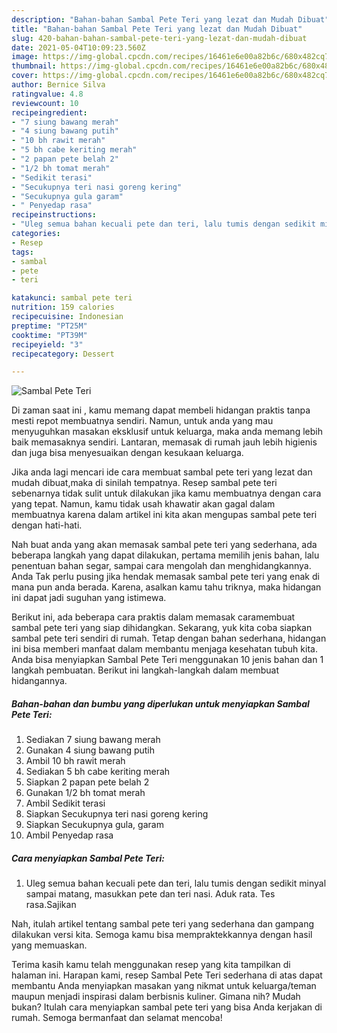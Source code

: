 ```yaml
---
description: "Bahan-bahan Sambal Pete Teri yang lezat dan Mudah Dibuat"
title: "Bahan-bahan Sambal Pete Teri yang lezat dan Mudah Dibuat"
slug: 420-bahan-bahan-sambal-pete-teri-yang-lezat-dan-mudah-dibuat
date: 2021-05-04T10:09:23.560Z
image: https://img-global.cpcdn.com/recipes/16461e6e00a82b6c/680x482cq70/sambal-pete-teri-foto-resep-utama.jpg
thumbnail: https://img-global.cpcdn.com/recipes/16461e6e00a82b6c/680x482cq70/sambal-pete-teri-foto-resep-utama.jpg
cover: https://img-global.cpcdn.com/recipes/16461e6e00a82b6c/680x482cq70/sambal-pete-teri-foto-resep-utama.jpg
author: Bernice Silva
ratingvalue: 4.8
reviewcount: 10
recipeingredient:
- "7 siung bawang merah"
- "4 siung bawang putih"
- "10 bh rawit merah"
- "5 bh cabe keriting merah"
- "2 papan pete belah 2"
- "1/2 bh tomat merah"
- "Sedikit terasi"
- "Secukupnya teri nasi goreng kering"
- "Secukupnya gula garam"
- " Penyedap rasa"
recipeinstructions:
- "Uleg semua bahan kecuali pete dan teri, lalu tumis dengan sedikit minyal sampai matang, masukkan pete dan teri nasi. Aduk rata. Tes rasa.Sajikan"
categories:
- Resep
tags:
- sambal
- pete
- teri

katakunci: sambal pete teri 
nutrition: 159 calories
recipecuisine: Indonesian
preptime: "PT25M"
cooktime: "PT39M"
recipeyield: "3"
recipecategory: Dessert

---
```



![Sambal Pete Teri](https://img-global.cpcdn.com/recipes/16461e6e00a82b6c/680x482cq70/sambal-pete-teri-foto-resep-utama.jpg)

Di zaman  saat ini , kamu memang dapat membeli hidangan praktis tanpa mesti repot membuatnya sendiri. Namun, untuk anda yang mau menyuguhkan masakan eksklusif untuk keluarga, maka anda memang lebih baik memasaknya sendiri. Lantaran, memasak di rumah jauh lebih higienis dan juga bisa menyesuaikan dengan kesukaan keluarga.

Jika anda lagi mencari ide cara membuat sambal pete teri yang lezat dan mudah dibuat,maka di sinilah tempatnya. Resep sambal pete teri  sebenarnya tidak sulit untuk dilakukan jika kamu membuatnya dengan cara yang tepat. Namun, kamu tidak usah khawatir akan gagal dalam membuatnya 
karena dalam artikel ini kita akan mengupas sambal pete teri dengan hati-hati.  



Nah buat anda yang akan memasak sambal pete teri yang sederhana, ada beberapa langkah yang dapat dilakukan, pertama memilih jenis bahan, lalu penentuan bahan segar, sampai cara mengolah dan menghidangkannya. Anda Tak perlu pusing jika hendak memasak sambal pete teri yang enak di mana pun anda berada. Karena, asalkan kamu  tahu triknya, maka hidangan ini dapat jadi suguhan yang istimewa.

Berikut ini, ada beberapa cara praktis  dalam memasak caramembuat sambal pete teri yang siap dihidangkan. Sekarang, yuk kita coba siapkan sambal pete teri sendiri di rumah. Tetap dengan bahan sederhana, hidangan ini bisa memberi manfaat dalam membantu menjaga kesehatan tubuh kita. Anda bisa menyiapkan Sambal Pete Teri menggunakan 10 jenis bahan dan 1 langkah pembuatan. Berikut ini langkah-langkah dalam membuat hidangannya.

<!--inarticleads1-->

##### Bahan-bahan dan bumbu yang diperlukan untuk menyiapkan Sambal Pete Teri:

1. Sediakan 7 siung bawang merah
1. Gunakan 4 siung bawang putih
1. Ambil 10 bh rawit merah
1. Sediakan 5 bh cabe keriting merah
1. Siapkan 2 papan pete belah 2
1. Gunakan 1/2 bh tomat merah
1. Ambil Sedikit terasi
1. Siapkan Secukupnya teri nasi goreng kering
1. Siapkan Secukupnya gula, garam
1. Ambil  Penyedap rasa




<!--inarticleads2-->

##### Cara menyiapkan Sambal Pete Teri:

1. Uleg semua bahan kecuali pete dan teri, lalu tumis dengan sedikit minyal sampai matang, masukkan pete dan teri nasi. Aduk rata. Tes rasa.Sajikan




Nah, itulah artikel tentang  sambal pete teri  yang sederhana dan gampang dilakukan versi kita. Semoga kamu bisa mempraktekkannya dengan hasil yang memuaskan. 

Terima kasih kamu telah menggunakan resep yang kita tampilkan di halaman ini. Harapan kami, resep  Sambal Pete Teri sederhana di atas dapat membantu Anda menyiapkan masakan yang nikmat untuk keluarga/teman maupun menjadi inspirasi dalam berbisnis kuliner. Gimana nih? Mudah bukan? Itulah cara menyiapkan sambal pete teri yang bisa Anda kerjakan di rumah. Semoga bermanfaat dan selamat mencoba!

